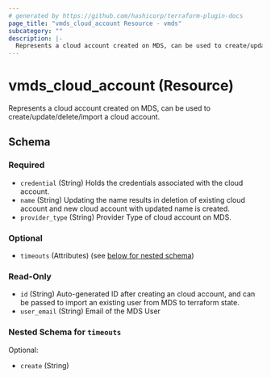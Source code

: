 ```yaml
---
# generated by https://github.com/hashicorp/terraform-plugin-docs
page_title: "vmds_cloud_account Resource - vmds"
subcategory: ""
description: |-
  Represents a cloud account created on MDS, can be used to create/update/delete/import a cloud account.
---
```


# vmds_cloud_account (Resource)

Represents a cloud account created on MDS, can be used to create/update/delete/import a cloud account.



<!-- schema generated by tfplugindocs -->
## Schema

### Required

- `credential` (String) Holds the credentials associated with the cloud account.
- `name` (String) Updating the name results in deletion of existing cloud account and new cloud account with updated name is created.
- `provider_type` (String) Provider Type of cloud account on MDS.

### Optional

- `timeouts` (Attributes) (see [below for nested schema](#nestedatt--timeouts))

### Read-Only

- `id` (String) Auto-generated ID after creating an cloud account, and can be passed to import an existing user from MDS to terraform state.
- `user_email` (String) Email of the MDS User

<a id="nestedatt--timeouts"></a>
### Nested Schema for `timeouts`

Optional:

- `create` (String)


